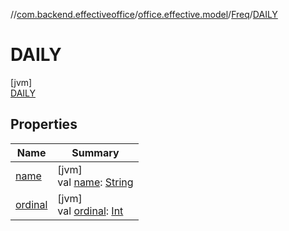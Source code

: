 //[com.backend.effectiveoffice](../../../../index.md)/[office.effective.model](../../index.md)/[Freq](../index.md)/[DAILY](index.md)

# DAILY

[jvm]\
[DAILY](index.md)

## Properties

| Name | Summary |
|---|---|
| [name](../-y-e-a-r-l-y/index.md#-372974862%2FProperties%2F-1216412040) | [jvm]<br>val [name](../-y-e-a-r-l-y/index.md#-372974862%2FProperties%2F-1216412040): [String](https://kotlinlang.org/api/latest/jvm/stdlib/kotlin/-string/index.html) |
| [ordinal](../-y-e-a-r-l-y/index.md#-739389684%2FProperties%2F-1216412040) | [jvm]<br>val [ordinal](../-y-e-a-r-l-y/index.md#-739389684%2FProperties%2F-1216412040): [Int](https://kotlinlang.org/api/latest/jvm/stdlib/kotlin/-int/index.html) |

